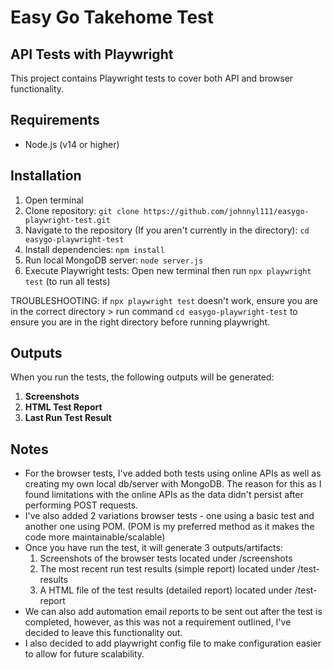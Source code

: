 # Easy Go Takehome Test

## API Tests with Playwright

This project contains Playwright tests to cover both API and browser functionality.

## Requirements

- Node.js (v14 or higher)

## Installation

1. Open terminal
2. Clone repository: `git clone https://github.com/johnnyl111/easygo-playwright-test.git`
3. Navigate to the repository (If you aren't currently in the directory): `cd easygo-playwright-test`
4. Install dependencies: `npm install`
5. Run local MongoDB server: `node server.js`
6. Execute Playwright tests: Open new terminal then run `npx playwright test` (to run all tests)

TROUBLESHOOTING: if `npx playwright test` doesn't work, ensure you are in the correct directory > run command `cd easygo-playwright-test` to ensure you are in the right directory before running playwright.

## Outputs

When you run the tests, the following outputs will be generated:
1. **Screenshots**
2. **HTML Test Report**
3. **Last Run Test Result** 

## Notes
- For the browser tests, I've added both tests using online APIs as well as creating my own local db/server with MongoDB. The reason for this as I found limitations with the online APIs as the data didn't persist after performing POST requests.
- I've also added 2 variations browser tests - one using a basic test and another one using POM. (POM is my preferred method as it makes the code more maintainable/scalable)
- Once you have run the test, it will generate 3 outputs/artifacts:
   1. Screenshots of the browser tests located under /screenshots
   2. The most recent run test results (simple report) located under /test-results
   3. A HTML file of the test results (detailed report) located under /test-report
- We can also add automation email reports to be sent out after the test is completed, however, as this was not a requirement outlined, I've decided to leave this functionality out.
- I also decided to add playwright config file to make configuration easier to allow for future scalability.
